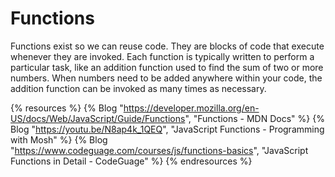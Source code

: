 # Functions

Functions exist so we can reuse code. They are blocks of code that execute whenever they are invoked. Each function is typically written to perform a particular task, like an addition function used to find the sum of two or more numbers. When numbers need to be added anywhere within your code, the addition function can be invoked as many times as necessary.

{% resources %}
  {% Blog "https://developer.mozilla.org/en-US/docs/Web/JavaScript/Guide/Functions", "Functions - MDN Docs" %}
  {% Blog "https://youtu.be/N8ap4k_1QEQ", "JavaScript Functions - Programming with Mosh" %}
  {% Blog "https://www.codeguage.com/courses/js/functions-basics", "JavaScript Functions in Detail - CodeGuage" %}
{% endresources %}

